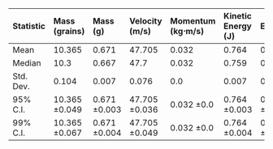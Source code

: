 | Statistic   | Mass (grains)   | Mass (g)     | Velocity (m/s)   | Momentum (kg⋅m/s)   | Kinetic Energy (J)   | Efficiency   |
|:------------|:----------------|:-------------|:-----------------|:--------------------|:---------------------|:-------------|
| Mean        | 10.365          | 0.671        | 47.705           | 0.032               | 0.764                | 0.271        |
| Median      | 10.3            | 0.667        | 47.7             | 0.032               | 0.759                | 0.269        |
| Std. Dev.   | 0.104           | 0.007        | 0.076            | 0.0                 | 0.007                | 0.002        |
| 95% C.I.    | 10.365 ±0.049   | 0.671 ±0.003 | 47.705 ±0.036    | 0.032 ±0.0          | 0.764 ±0.003         | 0.271 ±0.001 |
| 99% C.I.    | 10.365 ±0.067   | 0.671 ±0.004 | 47.705 ±0.049    | 0.032 ±0.0          | 0.764 ±0.004         | 0.271 ±0.002 |